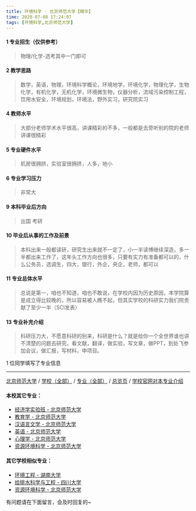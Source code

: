 ```yaml
---
title: 环境科学 - 北京师范大学【精华】
time: 2020-07-08 17:24:07
tags: [环境科学,北京师范大学]
---
```

#### 1 专业招生（仅供参考）  
> 物理/化学-选考其中一门即可

#### 2 教学思路
> 数学，英语，物理，环境科学概论，环境地学，环境化学，物理化学，生物化学，有机化学，无机化学，环境微生物，仪器分析，流域污染控制工程，饮用水安全，环境规划，环境法，野外实习，研究院实习


#### 4 教师水平
> 大部分老师学术水平很高，讲课精彩的不多，一般都是去旁听别的院的老师讲课很精彩


#### 5 专业硬件水平
> 机房很拥挤，实验室很拥挤，人多，地小


#### 6 专业学习压力
> 非常大


#### 9 本科毕业后方向
> 出国 考研


#### 10 毕业后从事的工作及前景
> 本科出来一般都读研，研究生出来就不一定了，小一半读博继续深造，多一半都出来工作了，这年头工作方向也很多，只要有实力有准备都可以的，什么公务员，选调生，四大，银行，外企，央企，老师，都可以


#### 11 专业总体水平
> 总说是第一，咱也不知道，咱也不敢说，在学校内因为历史原因，本学院算是成立得比较晚的，所以容易被人瞧不起，但其实学校的科研实力我们院贡献了至少一半（SCI发表）



#### 13 专业补充介绍
> 科研压力大，不愿意科研的别来，科研是什么？就是给你一个全世界谁也讲不清楚的问题去研究，看文献，翻译，做实验，写文章，做PPT，到处飞参加会议，做汇报，写材料，申项目。

1 位同学填写了专业信息
***
[北京师范大学](https://univgo.github.io/2020/07/08/北京师范大学) / [学校（全部）](https://univgo.github.io/2020/07/09/学校汇总页) / [专业（全部）](https://univgo.github.io/2020/07/09/专业汇总页) / [总览页](https://univgo.github.io/2020/07/09/总览) / [学校官网对本专业介绍]()
#### 本校其它专业：
- [经济学实验班 - 北京师范大学](https://univgo.github.io/2020/07/08/经济学实验班%20-%20北京师范大学)
- [教育学 - 北京师范大学](https://univgo.github.io/2020/07/08/教育学%20-%20北京师范大学)
- [汉语言文学 - 北京师范大学](https://univgo.github.io/2020/07/08/汉语言文学%20-%20北京师范大学)
- [英语 - 北京师范大学](https://univgo.github.io/2020/07/08/英语%20-%20北京师范大学)
- [心理学 - 北京师范大学](https://univgo.github.io/2020/07/08/心理学%20-%20北京师范大学)
- [资源环境科学 - 北京师范大学](https://univgo.github.io/2020/07/08/资源环境科学%20-%20北京师范大学)
#### 其它学校相似专业：
- [环境工程 - 湖南大学](https://univgo.github.io/2020/07/08/环境工程%20-%20湖南大学)
- [给排水科学与工程 - 四川大学](https://univgo.github.io/2020/07/08/给排水科学与工程%20-%20四川大学)
- [资源环境科学 - 北京师范大学](https://univgo.github.io/2020/07/08/资源环境科学%20-%20北京师范大学)


有问题请在下面留言，会及时回复的~

